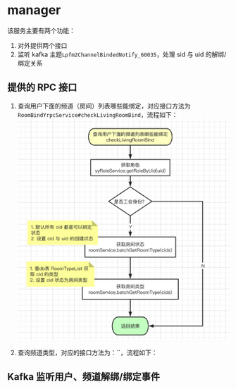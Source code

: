 # manager

该服务主要有两个功能：
1. 对外提供两个接口
2. 监听 kafka 主题`Lpfm2ChannelBindedNotify_60035`，处理 sid 与 uid 的解绑/绑定关系

## 提供的 RPC 接口
1. 查询用户下面的频道（房间）列表哪些能绑定，对应接口方法为`RoomBindYrpcService#checkLivingRoomBind`，流程如下：
![aah](./media/16039361243941.jpg)


2. 查询频道类型，对应的接口方法为：``，流程如下：


## Kafka 监听用户、频道解绑/绑定事件

